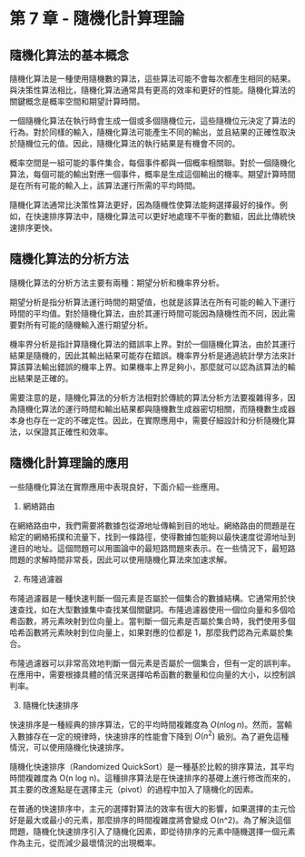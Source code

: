 # 第 7 章 - 隨機化計算理論

## 隨機化算法的基本概念

隨機化算法是一種使用隨機數的算法，這些算法可能不會每次都產生相同的結果。與決策性算法相比，隨機化算法通常具有更高的效率和更好的性能。隨機化算法的關鍵概念是概率空間和期望計算時間。

一個隨機化算法在執行時會生成一個或多個隨機位元，這些隨機位元決定了算法的行為。對於同樣的輸入，隨機化算法可能產生不同的輸出，並且結果的正確性取決於隨機位元的值。因此，隨機化算法的執行結果是有機會不同的。

概率空間是一組可能的事件集合，每個事件都與一個概率相關聯。對於一個隨機化算法，每個可能的輸出對應一個事件，概率是生成這個輸出的機率。期望計算時間是在所有可能的輸入上，該算法運行所需的平均時間。

隨機化算法通常比決策性算法更好，因為隨機性使算法能夠選擇最好的操作。例如，在快速排序算法中，隨機化算法可以更好地處理不平衡的數組，因此比傳統快速排序更快。

## 隨機化算法的分析方法

隨機化算法的分析方法主要有兩種：期望分析和機率界分析。

期望分析是指分析算法運行時間的期望值，也就是該算法在所有可能的輸入下運行時間的平均值。對於隨機化算法，由於其運行時間可能因為隨機性而不同，因此需要對所有可能的隨機輸入進行期望分析。

機率界分析是指計算隨機化算法的錯誤率上界。對於一個隨機化算法，由於其運行結果是隨機的，因此其輸出結果可能存在錯誤。機率界分析是通過統計學方法來計算該算法輸出錯誤的機率上界。如果機率上界足夠小，那麼就可以認為該算法的輸出結果是正確的。

需要注意的是，隨機化算法的分析方法相對於傳統的算法分析方法要複雜得多，因為隨機化算法的運行時間和輸出結果都與隨機數生成器密切相關，而隨機數生成器本身也存在一定的不確定性。因此，在實際應用中，需要仔細設計和分析隨機化算法，以保證其正確性和效率。

## 隨機化計算理論的應用

一些隨機化算法在實際應用中表現良好，下面介紹一些應用。

1. 網絡路由

在網絡路由中，我們需要將數據包從源地址傳輸到目的地址。網絡路由的問題是在給定的網絡拓撲和流量下，找到一條路徑，使得數據包能夠以最快速度從源地址到達目的地址。這個問題可以用圖論中的最短路問題來表示。在一些情況下，最短路問題的求解時間非常長，因此可以使用隨機化算法來加速求解。

2. 布隆過濾器

布隆過濾器是一種快速判斷一個元素是否屬於一個集合的數據結構。它通常用於快速查找，如在大型數據集中查找某個關鍵詞。布隆過濾器使用一個位向量和多個哈希函數，將元素映射到位向量上。當判斷一個元素是否屬於集合時，我們使用多個哈希函數將元素映射到位向量上，如果對應的位都是 1，那麼我們認為元素屬於集合。

布隆過濾器可以非常高效地判斷一個元素是否屬於一個集合，但有一定的誤判率。在應用中，需要根據具體的情況來選擇哈希函數的數量和位向量的大小，以控制誤判率。

3. 隨機化快速排序

快速排序是一種經典的排序算法，它的平均時間複雜度為 $O(n\log n)$。然而，當輸入數據存在一定的規律時，快速排序的性能會下降到 $O(n^2)$ 級別。為了避免這種情況，可以使用隨機化快速排序。

隨機化快速排序（Randomized QuickSort）是一種基於比較的排序算法，其平均時間複雜度為 O(n log n)。這種排序算法是在快速排序的基礎上進行修改而來的，其主要的改進點是在選擇主元（pivot）的過程中加入了隨機化的因素。

在普通的快速排序中，主元的選擇對算法的效率有很大的影響，如果選擇的主元恰好是最大或最小的元素，那麼排序的時間複雜度將會變成 O(n^2)。為了解決這個問題，隨機化快速排序引入了隨機化因素，即從待排序的元素中隨機選擇一個元素作為主元，從而減少最壞情況的出現概率。
